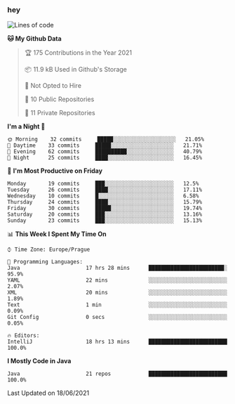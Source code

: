 ### hey

<!--START_SECTION:waka-->
![Lines of code](https://img.shields.io/badge/From%20Hello%20World%20I%27ve%20Written-45573%20lines%20of%20code-blue)

**🐱 My Github Data** 

> 🏆 175 Contributions in the Year 2021
 > 
> 📦 11.9 kB Used in Github's Storage 
 > 
> 🚫 Not Opted to Hire
 > 
> 📜 10 Public Repositories 
 > 
> 🔑 11 Private Repositories  
 > 
**I'm a Night 🦉** 

```text
🌞 Morning    32 commits     █████░░░░░░░░░░░░░░░░░░░░   21.05% 
🌆 Daytime    33 commits     █████░░░░░░░░░░░░░░░░░░░░   21.71% 
🌃 Evening    62 commits     ██████████░░░░░░░░░░░░░░░   40.79% 
🌙 Night      25 commits     ████░░░░░░░░░░░░░░░░░░░░░   16.45%

```
📅 **I'm Most Productive on Friday** 

```text
Monday       19 commits     ███░░░░░░░░░░░░░░░░░░░░░░   12.5% 
Tuesday      26 commits     ████░░░░░░░░░░░░░░░░░░░░░   17.11% 
Wednesday    10 commits     █░░░░░░░░░░░░░░░░░░░░░░░░   6.58% 
Thursday     24 commits     ████░░░░░░░░░░░░░░░░░░░░░   15.79% 
Friday       30 commits     █████░░░░░░░░░░░░░░░░░░░░   19.74% 
Saturday     20 commits     ███░░░░░░░░░░░░░░░░░░░░░░   13.16% 
Sunday       23 commits     ███░░░░░░░░░░░░░░░░░░░░░░   15.13%

```


📊 **This Week I Spent My Time On** 

```text
⌚︎ Time Zone: Europe/Prague

💬 Programming Languages: 
Java                     17 hrs 28 mins      ████████████████████████░   95.9% 
YAML                     22 mins             ░░░░░░░░░░░░░░░░░░░░░░░░░   2.07% 
XML                      20 mins             ░░░░░░░░░░░░░░░░░░░░░░░░░   1.89% 
Text                     1 min               ░░░░░░░░░░░░░░░░░░░░░░░░░   0.09% 
Git Config               0 secs              ░░░░░░░░░░░░░░░░░░░░░░░░░   0.05%

🔥 Editors: 
IntelliJ                 18 hrs 13 mins      █████████████████████████   100.0%

```

**I Mostly Code in Java** 

```text
Java                     21 repos            █████████████████████████   100.0%

```



 Last Updated on 18/06/2021
<!--END_SECTION:waka-->
